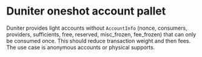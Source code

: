 # Duniter oneshot account pallet

Duniter provides light accounts without `AccountInfo` (nonce, consumers, providers, sufficients, free, reserved, misc_frozen, fee_frozen) that can only be consumed once. This should reduce transaction weight and then fees. The use case is anonymous accounts or physical supports.